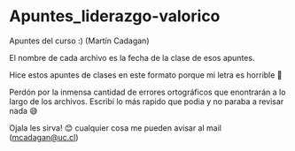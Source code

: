 ﻿# Apuntes_liderazgo-valorico

Apuntes del curso :) (Martín Cadagan) 

El nombre de cada archivo es la fecha de la clase de esos apuntes.

Hice estos apuntes de clases en este formato porque mi letra es horrible 😬

Perdón por la inmensa cantidad de errores ortográficos que enontrarán a lo largo de los archivos. Escribí lo más rapido que podia y no paraba a revisar nada  😅

Ojala les sirva! 😊 cualquier cosa me pueden avisar al mail (mcadagan@uc.cl)
